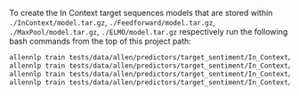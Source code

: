 To create the In Context target sequences models that are stored within `./InContext/model.tar.gz`, `./Feedforward/model.tar.gz`, `./MaxPool/model.tar.gz`, `./ELMO/model.tar.gz` respectively run the following bash commands from the top of this project path:
``` bash
allennlp train tests/data/allen/predictors/target_sentiment/In_Context/in_context_config.jsonnet -s tests/data/allen/predictors/target_sentiment/In_Context/InContext --include-package target_extraction
allennlp train tests/data/allen/predictors/target_sentiment/In_Context/feedforward.jsonnet -s tests/data/allen/predictors/target_sentiment/In_Context/Feedforward --include-package target_extraction
allennlp train tests/data/allen/predictors/target_sentiment/In_Context/max_pool_config.jsonnet -s tests/data/allen/predictors/target_sentiment/In_Context/MaxPool --include-package target_extraction
allennlp train tests/data/allen/predictors/target_sentiment/In_Context/elmo_in_context_config.jsonnet -s tests/data/allen/predictors/target_sentiment/In_Context/ELMO --include-package target_extraction
```